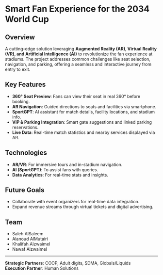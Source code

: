 # Smart Fan Experience for the 2034 World Cup

## Overview
A cutting-edge solution leveraging **Augmented Reality (AR), Virtual Reality (VR), and Artificial Intelligence (AI)** to revolutionize the fan experience at stadiums. The project addresses common challenges like seat selection, navigation, and parking, offering a seamless and interactive journey from entry to exit.

## Key Features
- **360° Seat Preview**: Fans can view their seat in real 360° before booking.
- **AR Navigation**: Guided directions to seats and facilities via smartphone.
- **SportGPT**: AI assistant for match details, facility locations, and stadium info.
- **VIP & Parking Integration**: Smart gate suggestions and linked parking reservations.
- **Live Data**: Real-time match statistics and nearby services displayed via AR.

## Technologies
- **AR/VR**: For immersive tours and in-stadium navigation.
- **AI (SportGPT)**: To assist fans with queries.
- **Data Analytics**: For real-time stats and insights.

## Future Goals
- Collaborate with event organizers for real-time data integration.
- Expand revenue streams through virtual tickets and digital advertising.

## Team
- Saleh AlSaleem  
- Alanoud AlMutairi  
- Khalifah Alzwaimel  
- Nawaf Alzwaimel  

---

**Strategic Partners**: COOP, Adult digits, SDMA, Globals/Liquids  
**Execution Partner**: Human Solutions  
